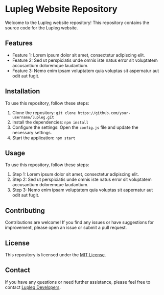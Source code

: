 

# Lupleg Website Repository

Welcome to the Lupleg website repository! This repository contains the source code for the Lupleg website.

## Features

- Feature 1: Lorem ipsum dolor sit amet, consectetur adipiscing elit.
- Feature 2: Sed ut perspiciatis unde omnis iste natus error sit voluptatem accusantium doloremque laudantium.
- Feature 3: Nemo enim ipsam voluptatem quia voluptas sit aspernatur aut odit aut fugit.

## Installation

To use this repository, follow these steps:

1. Clone the repository: `git clone https://github.com/your-username/lupleg.git`
2. Install the dependencies: `npm install`
3. Configure the settings: Open the `config.js` file and update the necessary settings.
4. Start the application: `npm start`

## Usage

To use this repository, follow these steps:

1. Step 1: Lorem ipsum dolor sit amet, consectetur adipiscing elit.
2. Step 2: Sed ut perspiciatis unde omnis iste natus error sit voluptatem accusantium doloremque laudantium.
3. Step 3: Nemo enim ipsam voluptatem quia voluptas sit aspernatur aut odit aut fugit.

## Contributing

Contributions are welcome! If you find any issues or have suggestions for improvement, please open an issue or submit a pull request.

## License

This repository is licensed under the [MIT License](LICENSE).

## Contact

If you have any questions or need further assistance, please feel free to contact [Lupleg Developers](mailto:dev@lupleg.website).

